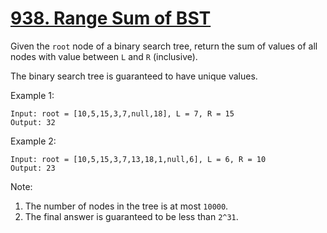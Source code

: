 # [938. Range Sum of BST](https://leetcode.com/problems/range-sum-of-bst/)

Given the `root` node of a binary search tree, return the sum of values of all nodes with value between `L` and `R` (inclusive).

The binary search tree is guaranteed to have unique values.

Example 1:

```text
Input: root = [10,5,15,3,7,null,18], L = 7, R = 15
Output: 32
```

Example 2:

```text
Input: root = [10,5,15,3,7,13,18,1,null,6], L = 6, R = 10
Output: 23
```

Note:

1. The number of nodes in the tree is at most `10000`.
1. The final answer is guaranteed to be less than `2^31`.